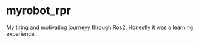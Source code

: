 # myrobot_rpr
My tiring and motivating journeyy through Ros2. Honestly it was a learning experience.

